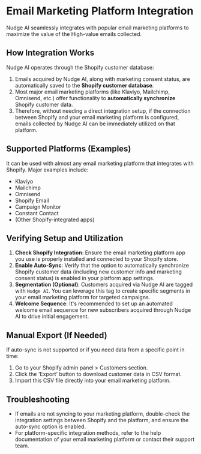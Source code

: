 # Email Marketing Platform Integration

Nudge AI seamlessly integrates with popular email marketing platforms to maximize the value of the High-value emails collected.

## How Integration Works

Nudge AI operates through the Shopify customer database:

1. Emails acquired by Nudge AI, along with marketing consent status, are automatically saved to the **Shopify customer database**.
2. Most major email marketing platforms (like Klaviyo, Mailchimp, Omnisend, etc.) offer functionality to **automatically synchronize** Shopify customer data.
3. Therefore, without needing a direct integration setup, if the connection between Shopify and your email marketing platform is configured, emails collected by Nudge AI can be immediately utilized on that platform.

## Supported Platforms (Examples)

It can be used with almost any email marketing platform that integrates with Shopify. Major examples include:

- Klaviyo
- Mailchimp
- Omnisend
- Shopify Email
- Campaign Monitor
- Constant Contact
- (Other Shopify-integrated apps)

## Verifying Setup and Utilization

1. **Check Shopify Integration**: Ensure the email marketing platform app you use is properly installed and connected to your Shopify store.
2. **Enable Auto-Sync**: Verify that the option to automatically synchronize Shopify customer data (including new customer info and marketing consent status) is enabled in your platform app settings.
3. **Segmentation (Optional)**: Customers acquired via Nudge AI are tagged with `Nudge AI`. You can leverage this tag to create specific segments in your email marketing platform for targeted campaigns.
4. **Welcome Sequence**: It's recommended to set up an automated welcome email sequence for new subscribers acquired through Nudge AI to drive initial engagement.

## Manual Export (If Needed)

If auto-sync is not supported or if you need data from a specific point in time:

1. Go to your Shopify admin panel > Customers section.
2. Click the 'Export' button to download customer data in CSV format.
3. Import this CSV file directly into your email marketing platform.

## Troubleshooting

- If emails are not syncing to your marketing platform, double-check the integration settings between Shopify and the platform, and ensure the auto-sync option is enabled.
- For platform-specific integration methods, refer to the help documentation of your email marketing platform or contact their support team.
